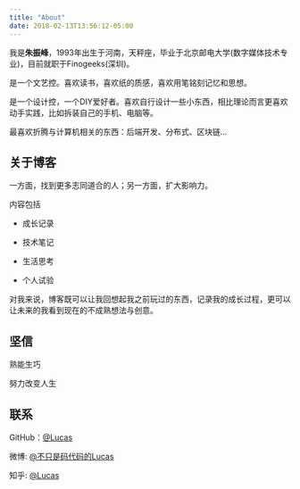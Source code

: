 ```yaml
---
title: "About"
date: 2018-02-13T13:56:12-05:00
---
```


我是**朱振峰**，1993年出生于河南，天秤座，毕业于北京邮电大学(数字媒体技术专业)，目前就职于Finogeeks(深圳)。

是一个文艺控。喜欢读书，喜欢纸的质感，喜欢用笔铭刻记忆和思想。

是一个设计控，一个DIY爱好者。喜欢自行设计一些小东西，相比理论而言更喜欢动手实践，比如拆装自己的手机、电脑等。

最喜欢折腾与计算机相关的东西：后端开发、分布式、区块链...

## 关于博客

一方面，找到更多志同道合的人；另一方面，扩大影响力。

内容包括

- 成长记录

- 技术笔记

- 生活思考

- 个人试验

对我来说，博客既可以让我回想起我之前玩过的东西，记录我的成长过程，更可以让未来的我看到现在的不成熟想法与创意。

## 坚信

熟能生巧

努力改变人生

## 联系

GitHub：[@Lucas](https://github.com/zhenfeng-zhu)

微博: [@不只是码代码的Lucas](https://weibo.com/3090277575/profile?topnav=1&wvr=6)

知乎: [@Lucas](https://www.zhihu.com/people/zhu-zhen-feng-96/activities)
